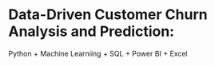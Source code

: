 # Data-Driven Customer Churn Analysis and Prediction:
Python + Machine Learniing + SQL + Power BI +  Excel
